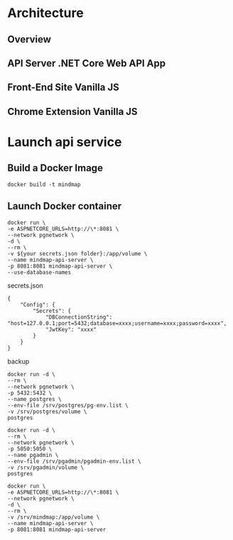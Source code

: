 # Architecture

## Overview

## API Server .NET Core Web API App

## Front-End Site Vanilla JS

## Chrome Extension Vanilla JS

# Launch api service

## Build a Docker Image
```
docker build -t mindmap
```

## Launch Docker container

```
docker run \
-e ASPNETCORE_URLS=http://\*:8081 \
--network pgnetwork \
-d \
--rm \
-v ${your secrets.json folder}:/app/volume \
--name mindmap-api-server \
-p 8081:8081 mindmap-api-server \
--use-database-names
```

secrets.json
```
{
    "Config": {
        "Secrets": {
            "DBConnectionString": "host=127.0.0.1;port=5432;database=xxxx;username=xxxx;password=xxxx",
            "JwtKey": "xxxx"
        }
    }
}
```


backup 
```
docker run -d \
--rm \
--network pgnetwork \
-p 5432:5432 \
--name postgres \
--env-file /srv/postgres/pg-env.list \
-v /srv/postgres/volume \
postgres

docker run -d \
--rm \
--network pgnetwork \
-p 5050:5050 \
--name pgadmin \
--env-file /srv/pgadmin/pgadmin-env.list \
-v /srv/pgadmin/volume \
postgres

docker run \                                                                                                    
-e ASPNETCORE_URLS=http://\*:8081 \
--network pgnetwork \
-d \
--rm \
-v /srv/mindmap:/app/volume \
--name mindmap-api-server \
-p 8081:8081 mindmap-api-server
```